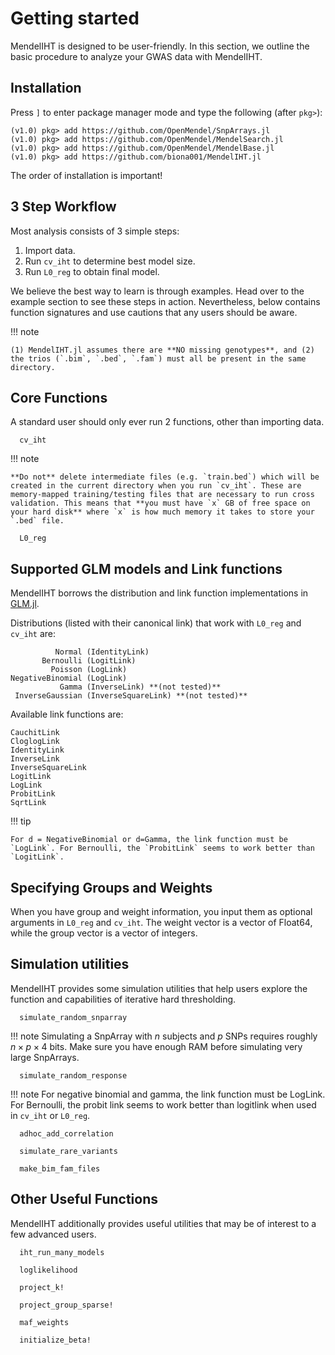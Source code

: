 
# Getting started

MendelIHT is designed to be user-friendly. In this section, we outline the basic procedure to analyze your GWAS data with MendelIHT. 

## Installation

Press `]` to enter package manager mode and type the following (after `pkg>`):
```
(v1.0) pkg> add https://github.com/OpenMendel/SnpArrays.jl
(v1.0) pkg> add https://github.com/OpenMendel/MendelSearch.jl
(v1.0) pkg> add https://github.com/OpenMendel/MendelBase.jl
(v1.0) pkg> add https://github.com/biona001/MendelIHT.jl
```
The order of installation is important!

## 3 Step Workflow

Most analysis consists of 3 simple steps:

1. Import data.
2. Run `cv_iht` to determine best model size.
3. Run `L0_reg` to obtain final model.

We believe the best way to learn is through examples. Head over to the example section to see these steps in action. Nevertheless, below contains function signatures and use cautions that any users should be aware. 

!!! note

    (1) MendelIHT.jl assumes there are **NO missing genotypes**, and (2) the trios (`.bim`, `.bed`, `.fam`) must all be present in the same directory. 

## Core Functions

A standard user should only ever run 2 functions, other than importing data.

```@docs
  cv_iht
```   

!!! note 

    **Do not** delete intermediate files (e.g. `train.bed`) which will be created in the current directory when you run `cv_iht`. These are memory-mapped training/testing files that are necessary to run cross validation. This means that **you must have `x` GB of free space on your hard disk** where `x` is how much memory it takes to store your `.bed` file.


```@docs
  L0_reg
```

## Supported GLM models and Link functions

MendelIHT borrows the distribution and link function implementations in [GLM.jl](http://juliastats.github.io/GLM.jl/stable/).

Distributions (listed with their canonical link) that work with `L0_reg` and `cv_iht` are:

              Normal (IdentityLink)
           Bernoulli (LogitLink)
             Poisson (LogLink)
    NegativeBinomial (LogLink)
               Gamma (InverseLink) **(not tested)**
     InverseGaussian (InverseSquareLink) **(not tested)**

Available link functions are:

    CauchitLink
    CloglogLink
    IdentityLink
    InverseLink
    InverseSquareLink
    LogitLink
    LogLink
    ProbitLink
    SqrtLink
    
!!! tip
    
    For d = NegativeBinomial or d=Gamma, the link function must be `LogLink`. For Bernoulli, the `ProbitLink` seems to work better than `LogitLink`.

## Specifying Groups and Weights

When you have group and weight information, you input them as optional arguments in `L0_reg` and `cv_iht`. The weight vector is a vector of Float64, while the group vector is a vector of integers. 

## Simulation utilities

MendelIHT provides some simulation utilities that help users explore the function and capabilities of iterative hard thresholding. 

```@docs
  simulate_random_snparray
```

!!! note
    Simulating a SnpArray with $n$ subjects and $p$ SNPs requires roughly $n \times p \times 4$ bits. Make sure you have enough RAM before simulating very large SnpArrays.

```@docs
  simulate_random_response
```

!!! note
    For negative binomial and gamma, the link function must be LogLink. For Bernoulli, the probit link seems to work better than logitlink when used in `cv_iht` or `L0_reg`. 

```@docs
  adhoc_add_correlation
```

```@docs
  simulate_rare_variants
```

```@docs
  make_bim_fam_files
```

## Other Useful Functions

MendelIHT additionally provides useful utilities that may be of interest to a few advanced users. 

```@docs
  iht_run_many_models
```

```@docs
  loglikelihood
```

```@docs
  project_k!
```

```@docs
  project_group_sparse!
```

```@docs
  maf_weights
```

```@docs
  initialize_beta!
```
